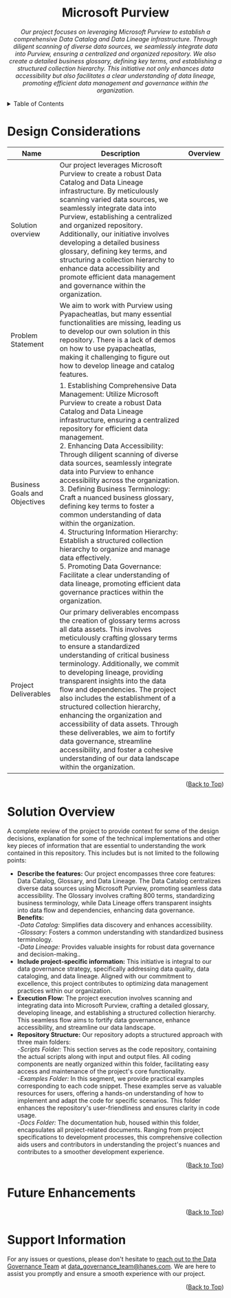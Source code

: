 <!-- Improved compatibility of Back to Top link -->
<a name="readme-top"></a>

<!-- PROJECT TITLE AND OVERVIEW -->

<center>

# Microsoft Purview

*Our project focuses on leveraging Microsoft Purview to establish a comprehensive Data Catalog and Data Lineage infrastructure. Through diligent scanning of diverse data sources, we seamlessly integrate data into Purview, ensuring a centralized and organized repository. We also create a detailed business glossary, defining key terms, and establishing a structured collection hierarchy. This initiative not only enhances data accessibility but also facilitates a clear understanding of data lineage, promoting efficient data management and governance within the organization.*

<!-- INCLUDE AN ARCHITECTURE DIAGRAM HERE -->

</center>

<!-- TABLE OF CONTENTS -->
<details>
  <summary>Table of Contents</summary>
  <ol>
    <li><a href="#design-considerations">Design Considerations</a></li>
    <li><a href="#solution-overview">Solution Overview</a></li>
    <li><a href="#technical-specifications">Technical Specifications</a></li>
    <li><a href="#datasets">Datasets</a></li>
    <li><a href="#future-enhancements">Future Enhancements</a></li>
    <li><a href="#support-information">Support Information</a></li>
  </ol>
</details>

<!-- DESIGN CONSIDERATIONS -->

# Design Considerations

| Name | Description | Overview | 
| ---- | ---- | ---- | 
| Solution overview | Our project leverages Microsoft Purview to create a robust Data Catalog and Data Lineage infrastructure. By meticulously scanning varied data sources, we seamlessly integrate data into Purview, establishing a centralized and organized repository. Additionally, our initiative involves developing a detailed business glossary, defining key terms, and structuring a collection hierarchy to enhance data accessibility and promote efficient data management and governance within the organization. |   |
| Problem Statement | We aim to work with Purview using Pyapacheatlas, but many essential functionalities are missing, leading us to develop our own solution in this repository. There is a lack of demos on how to use pyapacheatlas, making it challenging to figure out how to develop lineage and catalog features. |   | 
| Business Goals and Objectives | 1. Establishing Comprehensive Data Management: Utilize Microsoft Purview to create a robust Data Catalog and Data Lineage infrastructure, ensuring a centralized repository for efficient data management.</br>2. Enhancing Data Accessibility: Through diligent scanning of diverse data sources, seamlessly integrate data into Purview to enhance accessibility across the organization.</br>3. Defining Business Terminology: Craft a nuanced business glossary, defining key terms to foster a common understanding of data within the organization.</br>4. Structuring Information Hierarchy: Establish a structured collection hierarchy to organize and manage data effectively.</br>5. Promoting Data Governance: Facilitate a clear understanding of data lineage, promoting efficient data governance practices within the organization.  |   |
| Project Deliverables | Our primary deliverables encompass the creation of glossary terms across all data assets. This involves meticulously crafting glossary terms to ensure a standardized understanding of critical business terminology. Additionally, we commit to developing lineage, providing transparent insights into the data flow and dependencies. The project also includes the establishment of a structured collection hierarchy, enhancing the organization and accessibility of data assets. Through these deliverables, we aim to fortify data governance, streamline accessibility, and foster a cohesive understanding of our data landscape within the organization. | | 

<p align="right">(<a href="#readme-top">Back to Top</a>)</p>

<!-- SOLUTION OVERVIEW -->

# Solution Overview

A complete review of the project to provide context for some of the design decisions, explanation for some of the technical implementations and other key pieces of information that are essential to understanding the work contained in this repository. This includes but is not limited to the following points:

- **Describe the features:** Our project encompasses three core features: Data Catalog, Glossary, and Data Lineage. The Data Catalog centralizes diverse data sources using Microsoft Purview, promoting seamless data accessibility. The Glossary involves crafting 800 terms, standardizing business terminology, while Data Lineage offers transparent insights into data flow and dependencies, enhancing data governance.</br>**Benefits:**</br>-*Data Catalog:* Simplifies data discovery and enhances accessibility.</br>-*Glossary:* Fosters a common understanding with standardized business terminology.</br>-*Data Lineage:* Provides valuable insights for robust data governance and decision-making..
- **Include project-specific information:** This initiative is integral to our data governance strategy, specifically addressing data quality, data cataloging, and data lineage. Aligned with our commitment to excellence, this project contributes to optimizing data management practices within our organization.
- **Execution Flow:** The project execution involves scanning and integrating data into Microsoft Purview, crafting a detailed glossary, developing lineage, and establishing a structured collection hierarchy. This seamless flow aims to fortify data governance, enhance accessibility, and streamline our data landscape.
- **Repository Structure:** Our repository adopts a structured approach with three main folders:</br> -*Scripts Folder:* This section serves as the code repository, containing the actual scripts along with input and output files. All coding components are neatly organized within this folder, facilitating easy access and maintenance of the project's core functionality.</br> 
-*Examples Folder:*
In this segment, we provide practical examples corresponding to each code snippet. These examples serve as valuable resources for users, offering a hands-on understanding of how to implement and adapt the code for specific scenarios. This folder enhances the repository's user-friendliness and ensures clarity in code usage.</br> 
-*Docs Folder:* The documentation hub, housed within this folder, encapsulates all project-related documents. Ranging from project specifications to development processes, this comprehensive collection aids users and contributors in understanding the project's nuances and contributes to a smoother development experience.

<p align="right">(<a href="#readme-top">Back to Top</a>)</p>

<!-- FUTURE ENHANCEMENTS -->

# Future Enhancements


<p align="right">(<a href="#readme-top">Back to Top</a>)</p>

<!-- SUPPORT INFORMATION -->

# Support Information

For any issues or questions, please don't hesitate to [reach out to the Data Governance Team](mailto:data_governance_team@hanes.com) at data_governance_team@hanes.com. We are here to assist you promptly and ensure a smooth experience with our project.


<p align="right">(<a href="#readme-top">Back to Top</a>)</p>